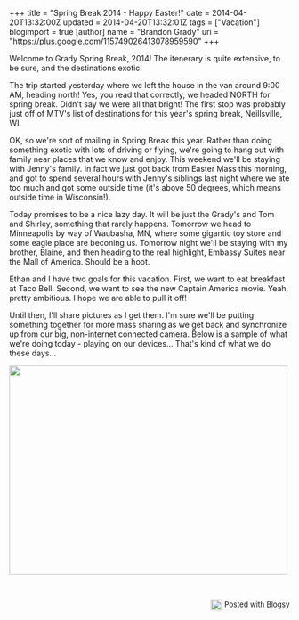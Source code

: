 +++
title = "Spring Break 2014 - Happy Easter!"
date = 2014-04-20T13:32:00Z
updated = 2014-04-20T13:32:01Z
tags = ["Vacation"]
blogimport = true 
[author]
	name = "Brandon Grady"
	uri = "https://plus.google.com/115749026413078959590"
+++

<p> Welcome to Grady Spring Break, 2014! The itenerary is quite extensive, to be sure, and the destinations exotic!</p><p>The trip started yesterday where we left the house in the van around 9:00 AM, heading north! Yes, you read that correctly, we headed NORTH for spring break. Didn't say we were all that bright! The first stop was probably just off of MTV's list of destinations for this year's spring break, Neillsville, WI.</p><p>OK, so we're sort of mailing in Spring Break this year. Rather than doing something exotic with lots of driving or flying, we're going to hang out with family near places that we know and enjoy. This weekend we'll be staying with Jenny's family. In fact we just got back from Easter Mass this morning, and got to spend several hours with Jenny's siblings last night where we ate too much and got some outside time (it's above 50 degrees, which means outside time in Wisconsin!).</p><p>Today promises to be a nice lazy day. It will be just the Grady's and Tom and Shirley, something that rarely happens. Tomorrow we head to Minneapolis by way of Waubasha, MN, where some gigantic toy store and some eagle place are beconing us. Tomorrow night we'll be staying with my brother, Blaine, and then heading to the real highlight, Embassy Suites near the Mall of America. Should be a hoot.</p><p>Ethan and I have two goals for this vacation. First, we want to eat breakfast at Taco Bell. Second, we want to see the new Captain America movie. Yeah, pretty ambitious. I hope we are able to pull it off!</p><p>Until then, I'll share pictures as I get them. I'm sure we'll be putting something together for more mass sharing as we get back and synchronize up from our big, non-internet connected camera. Below is a sample of what we're doing today - playing on our devices... That's kind of what we do these days...</p><div class="separator" style="clear: both; text-align: none;"><a href="https://lh4.googleusercontent.com/-r5nPYc2oYRE/U1QSl6qAVoI/AAAAAAAAhPk/U4RleOlb65Q/s2048/Photo%25252020140420133112.jpg" target="_blank" style=""><img src="https://lh4.googleusercontent.com/-r5nPYc2oYRE/U1QSl6qAVoI/AAAAAAAAhPk/U4RleOlb65Q/s500/Photo%25252020140420133112.jpg" id="blogsy-1398018714838.7087" class="alignnone" width="500" height="375" alt=""></a></div><p>&nbsp;</p><div style="text-align: right; font-size: small; clear: both;" id="blogsy_footer"><a href="http://blogsyapp.com" target="_blank"><img src="http://blogsyapp.com/images/blogsy_footer_icon.png" alt="Posted with Blogsy" style="vertical-align: middle; margin-right: 5px;" width="20" height="20" />Posted with Blogsy</a></div>
